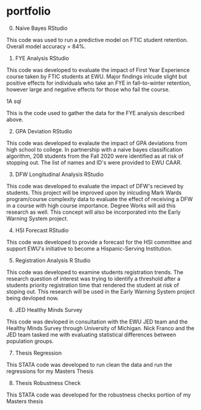 # portfolio

0. Naive Bayes
RStudio

This code was used to run a predictive model on FTIC student retention. Overall model accuracy = 84%.

1. FYE Analysis
RStudio

This code was developed to evaluate the impact of First Year Experience course taken by FTIC students at EWU. Major findings inlcude slight but positive effects for individuals who take an FYE in fall-to-winter retention, however large and negative effects for those who fail the course.

1A
sql

This is the code used to gather the data for the FYE analysis described above.


2. GPA Deviation
RStudio

This code was developed to evalaute the impact of GPA deviations from high school to college. In partnership with a naive bayes classification algorithm, 208 students from the Fall 2020 were identified as at risk of stopping out. The list of names and ID's were provided to EWU CAAR.


3. DFW Longitudinal Analysis
RStudio

This code was developed to evaluate the impact of DFW's recieved by students. This project will be improved upon by inlcuding Mark Wards program/course complexity data to
evaluate the effect of receiving a DFW in a course with high course importance. Degree Works will aid this research as well. This concept will also be incorporated into the 
Early Warning System project.


4. HSI Forecast 
RStudio      

This code was developed to provide a forecast for the HSI committee and support EWU's initiative to become a Hispanic-Serving Institution.


5. Registration Analysis 
R Studio              

This code was developed to examine students registration trends. The research question of interest was trying to identify a threshold after a students priority registration time
that rendered the student at risk of stoping out. This research will be used in the Early Warning System project being devloped now.


6. JED Healthy Minds Survey

This code was devloped in consultation with the EWU JED team and the Healthy Minds Survey through University of Michigan. Nick Franco and the JED team tasked me with evaluating 
statistical differences between population groups.

7. Thesis Regression

This STATA code was developed to run clean the data and run the regressions for my Masters Thesis

8. Thesis Robustness Check

This STATA code was developed for the robustness checks portion of my Masters thesis
